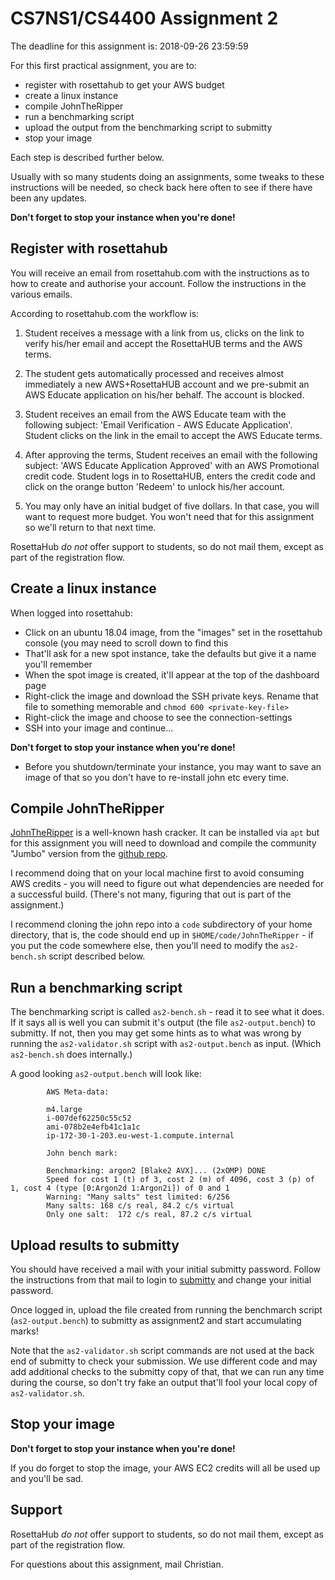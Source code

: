 
# CS7NS1/CS4400 Assignment 2

The deadline for this assignment is: 2018-09-26 23:59:59

For this first practical assignment, you are to:

- register with rosettahub to get your AWS budget
- create a linux instance
- compile JohnTheRipper
- run a benchmarking script
- upload the output from the benchmarking script to submitty
- stop your image

Each step is described further below. 

Usually with so many students doing an assignments, some tweaks
to these instructions will be needed, so check back here often
to see if there have been any updates.

**Don't forget to stop your instance when you're done!**

## Register with rosettahub

You will receive an email from rosettahub.com with the instructions
as to how to create and authorise your account. Follow the instructions
in the various emails.

According to rosettahub.com the workflow is:

1. Student receives a message with a link from us, clicks on the link to verify
   his/her email and accept the RosettaHUB terms and the AWS terms.

1. The student gets automatically processed and receives almost immediately a
   new AWS+RosettaHUB account and we pre-submit an AWS Educate application on
his/her behalf. The account is blocked.

1. Student receives an email from the AWS Educate team with the following
   subject: 'Email Verification - AWS Educate Application'.  Student clicks on
the link in the email to accept the AWS Educate terms.

1. After approving the terms, Student receives an email with the following
   subject: 'AWS Educate Application Approved' with an AWS Promotional credit
code. Student logs in to RosettaHUB, enters the credit code and click on the
orange button 'Redeem' to unlock his/her account.

1. You may only have an initial budget of five dollars. In that case, you
will want to request more budget. You won't need that for this assignment
so we'll return to that next time.

RosettaHub *do not* offer support to students, so do not mail them, except
as part of the registration flow.

## Create a linux instance

When logged into rosettahub:

- Click on an ubuntu 18.04 image, from the "images" set in the rosettahub console (you 
  may need to scroll down to find this
- That'll ask for a new spot instance, take the defaults but give it a name you'll remember
- When the spot image is created, it'll appear at the top of the dashboard page
- Right-click the image and download the SSH private keys. Rename that file to something
  memorable and ``chmod 600 <private-key-file>``
- Right-click the image and choose to see the connection-settings
- SSH into your image and continue...

**Don't forget to stop your instance when you're done!**

- Before you shutdown/terminate your instance, you may want to save an
   image of that so you  don't have to re-install john etc every time.

## Compile JohnTheRipper

[JohnTheRipper](https://openwall.info/wiki/john) is 
a well-known hash cracker. It can be installed via
``apt`` but for this assignment you will need to download
and compile the community "Jumbo" version from the
[github repo](https://github.com/magnumripper/JohnTheRipper).

I recommend doing that on your local machine first to
avoid consuming AWS credits - you will need to figure out
what dependencies are needed for a successful build.
(There's not many, figuring that out is part of the 
assignment.)

I recommend cloning the john repo into a ``code``
subdirectory of your home directory, that is, the code
should end up in ``$HOME/code/JohnTheRipper`` - if you
put the code somewhere else, then you'll need to modify
the ``as2-bench.sh`` script described below.

## Run a benchmarking script

The benchmarking script is called ``as2-bench.sh`` - read it to 
see what it does. If it says all is well you can submit it's
output (the file ``as2-output.bench``) to submitty. If not, then
you may get some hints as to what was wrong by running the
``as2-validator.sh`` script with ``as2-output.bench`` as input.
(Which ``as2-bench.sh`` does internally.) 

A good looking ``as2-output.bench`` will look like:

			AWS Meta-data:
			
			m4.large
			i-007def62250c55c52
			ami-078b2e4efb41c1a1c
			ip-172-30-1-203.eu-west-1.compute.internal

			John bench mark:
			
			Benchmarking: argon2 [Blake2 AVX]... (2xOMP) DONE
			Speed for cost 1 (t) of 3, cost 2 (m) of 4096, cost 3 (p) of 1, cost 4 (type [0:Argon2d 1:Argon2i]) of 0 and 1
			Warning: "Many salts" test limited: 6/256
			Many salts:	168 c/s real, 84.2 c/s virtual
			Only one salt:	172 c/s real, 87.2 c/s virtual

## Upload results to submitty

You should have received a mail with your initial submitty password. Follow
the instructions from that mail to login to [submitty](https://cs7ns1.scss.tcd.ie/) 
and change your initial password.

Once logged in, upload the file created from running the benchmarch 
script (``as2-output.bench``) to submitty as assignment2 and start accumulating marks!

Note that the ``as2-validator.sh`` script commands are not used at the back end
of submitty to check your submission. We use different code and may add
additional checks to the submitty copy of that, that we can run any time during
the course, so don't try fake an output that'll fool your local copy of
``as2-validator.sh``.  

## Stop your image

**Don't forget to stop your instance when you're done!**

If you do forget to stop the image, your AWS EC2 credits will all be used
up and you'll be sad.

## Support

RosettaHub *do not* offer support to students, so do not mail them, except
as part of the registration flow.

For questions about this assignment, mail Christian.

